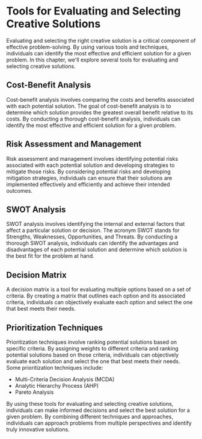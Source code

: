 Tools for Evaluating and Selecting Creative Solutions
=====================================================

Evaluating and selecting the right creative solution is a critical component of effective problem-solving. By using various tools and techniques, individuals can identify the most effective and efficient solution for a given problem. In this chapter, we'll explore several tools for evaluating and selecting creative solutions.

Cost-Benefit Analysis
---------------------

Cost-benefit analysis involves comparing the costs and benefits associated with each potential solution. The goal of cost-benefit analysis is to determine which solution provides the greatest overall benefit relative to its costs. By conducting a thorough cost-benefit analysis, individuals can identify the most effective and efficient solution for a given problem.

Risk Assessment and Management
------------------------------

Risk assessment and management involves identifying potential risks associated with each potential solution and developing strategies to mitigate those risks. By considering potential risks and developing mitigation strategies, individuals can ensure that their solutions are implemented effectively and efficiently and achieve their intended outcomes.

SWOT Analysis
-------------

SWOT analysis involves identifying the internal and external factors that affect a particular solution or decision. The acronym SWOT stands for Strengths, Weaknesses, Opportunities, and Threats. By conducting a thorough SWOT analysis, individuals can identify the advantages and disadvantages of each potential solution and determine which solution is the best fit for the problem at hand.

Decision Matrix
---------------

A decision matrix is a tool for evaluating multiple options based on a set of criteria. By creating a matrix that outlines each option and its associated criteria, individuals can objectively evaluate each option and select the one that best meets their needs.

Prioritization Techniques
-------------------------

Prioritization techniques involve ranking potential solutions based on specific criteria. By assigning weights to different criteria and ranking potential solutions based on those criteria, individuals can objectively evaluate each solution and select the one that best meets their needs. Some prioritization techniques include:

* Multi-Criteria Decision Analysis (MCDA)
* Analytic Hierarchy Process (AHP)
* Pareto Analysis

By using these tools for evaluating and selecting creative solutions, individuals can make informed decisions and select the best solution for a given problem. By combining different techniques and approaches, individuals can approach problems from multiple perspectives and identify truly innovative solutions.
